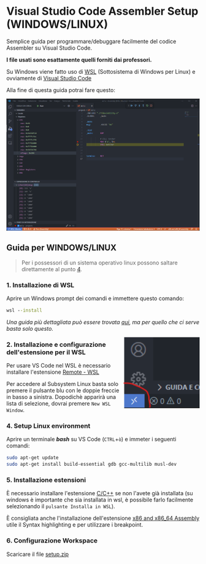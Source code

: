 # Visual Studio Code Assembler Setup (**WINDOWS/LINUX**)

Semplice guida per programmare/debuggare facilmente del codice Assembler su Visual Studio Code.

**I file usati sono esattamente quelli forniti dai professori.**

Su Windows viene fatto uso di [WSL](https://docs.microsoft.com/it-it/windows/wsl/) (Sottosistema di Windows per Linux) e ovviamente di [Visual Studio Code](https://code.visualstudio.com/)

Alla fine di questa guida potrai fare questo:

<img alt="VSCode Setup" src="./docs/vscode-setup.png" width="700">

## Guida per **WINDOWS/LINUX**
> Per i possessori di un sistema operativo linux possono saltare direttamente al punto [4](#4-setup-linux-environment).


### 1. Installazione di WSL
Aprire un Windows prompt dei comandi e immettere questo comando:
```cmd
wsl --install
```
_Una guida più dettagliata può essere trovata [qui](https://docs.microsoft.com/it-it/windows/wsl/install), ma per quello che ci serve basta solo questo._


<img align="right" alt="WSL Button" src="./docs/wsl.png" width="200">

### 2. Installazione e configurazione dell'estensione per il WSL

Per usare VS Code nel WSL è necessario installare l'estensione [Remote - WSL](https://marketplace.visualstudio.com/items?itemName=ms-vscode-remote.remote-wsl)

Per accedere al Subsystem Linux basta solo premere il pulsante blu con le doppie freccie in basso a sinistra. Dopodichè apparirà una lista di selezione, dovrai premere `New WSL Window`.


### 4. Setup Linux environment

Aprire un terminale **_bash_** su VS Code (`CTRL`+`ò`) e immeter i seguenti comandi:
```bash
sudo apt-get update
sudo apt-get install build-essential gdb gcc-multilib musl-dev
```


### 5. Installazione estensioni

È necessario installare l'estensione [C/C++](https://marketplace.visualstudio.com/items?itemName=ms-vscode.cpptools) se non l'avete già installata (su windows è importante che sia installata in wsl, è possibile farlo facilmente selezionando il `pulsante Installa in WSL`).

È consigliata anche l'installazione dell'estensione [x86 and x86_64 Assembly](https://marketplace.visualstudio.com/items?itemName=13xforever.language-x86-64-assembly) utile il Syntax highlighting e per utilizzare i breakpoint.


### 6. Configurazione Workspace

Scaricare il file [setup.zip](./setup.zip)

